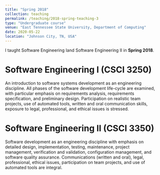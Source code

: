 ```yaml
---
title: "Spring 2018"
collection: teaching
permalink: /teaching/2018-spring-teaching-3
type: "Undergraduate course"
venue: "East Tennessee State University, Department of Computing"
date: 2020-05-22
location: "Johnson City, TN, USA"
---
```


I taught Software Engineering  Iand Software Engineering  II in **Spring 2018**.

Software Engineering  I (CSCI 3250)
======
An introduction to software systems development as an engineering discipline. All phases of the software development life-cycle are examined, with particular emphasis on requirements  analysis,  requirements specification, and preliminary design. Participation on realistic team projects, use of automated tools, written and oral communication skills, exposure to legal, professional, and ethical issues is stressed.

Software Engineering  II (CSCI 3350)
======
Software development as an engineering discipline with emphasis on detailed design, implementation, testing, maintenance, project management, verification and validation, configuration management, and software quality assurance. Communications (written and oral), legal, professional, ethical issues, participation on team projects, and use of automated tools are integral.

